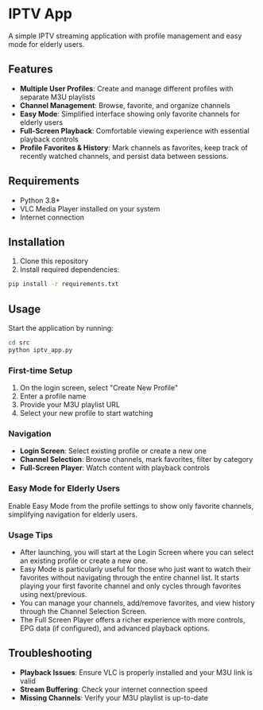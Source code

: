 # IPTV App

A simple IPTV streaming application with profile management and easy mode for elderly users.

## Features

- **Multiple User Profiles**: Create and manage different profiles with separate M3U playlists
- **Channel Management**: Browse, favorite, and organize channels
- **Easy Mode**: Simplified interface showing only favorite channels for elderly users
- **Full-Screen Playback**: Comfortable viewing experience with essential playback controls
- **Profile Favorites & History**: Mark channels as favorites, keep track of recently watched channels, and persist data between sessions.


## Requirements

- Python 3.8+
- VLC Media Player installed on your system
- Internet connection

## Installation

1. Clone this repository
2. Install required dependencies:

```bash
pip install -r requirements.txt
```

## Usage

Start the application by running:

```bash
cd src
python iptv_app.py
```

### First-time Setup

1. On the login screen, select "Create New Profile"
2. Enter a profile name
3. Provide your M3U playlist URL
4. Select your new profile to start watching

### Navigation

- **Login Screen**: Select existing profile or create a new one
- **Channel Selection**: Browse channels, mark favorites, filter by category
- **Full-Screen Player**: Watch content with playback controls

### Easy Mode for Elderly Users

Enable Easy Mode from the profile settings to show only favorite channels, simplifying navigation for elderly users.

### Usage Tips
- After launching, you will start at the Login Screen where you can select an existing profile or create a new one.
- Easy Mode is particularly useful for those who just want to watch their favorites without navigating through the entire channel list. It starts playing your first favorite channel and only cycles through favorites using next/previous.
- You can manage your channels, add/remove favorites, and view history through the Channel Selection Screen.
- The Full Screen Player offers a richer experience with more controls, EPG data (if configured), and advanced playback options.

## Troubleshooting

- **Playback Issues**: Ensure VLC is properly installed and your M3U link is valid
- **Stream Buffering**: Check your internet connection speed
- **Missing Channels**: Verify your M3U playlist is up-to-date


